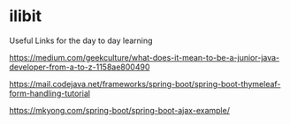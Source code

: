 # ilibit

Useful Links for the day to day learning

https://medium.com/geekculture/what-does-it-mean-to-be-a-junior-java-developer-from-a-to-z-1158ae800490

https://mail.codejava.net/frameworks/spring-boot/spring-boot-thymeleaf-form-handling-tutorial

https://mkyong.com/spring-boot/spring-boot-ajax-example/
